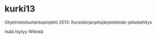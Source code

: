 kurki13
=======

Ohjelmistotuotantoprojekti 2013: Kurssikirjanpitojärjestelmän jatkokehitys

lisää löytyy Wikistä
